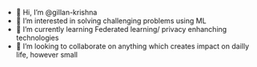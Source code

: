 - 👋 Hi, I’m @gillan-krishna
- 👀 I’m interested in solving challenging problems using ML
- 🌱 I’m currently learning Federated learning/ privacy enhanching technologies
- 💞️ I’m looking to collaborate on anything which creates impact on dailly life, however small
